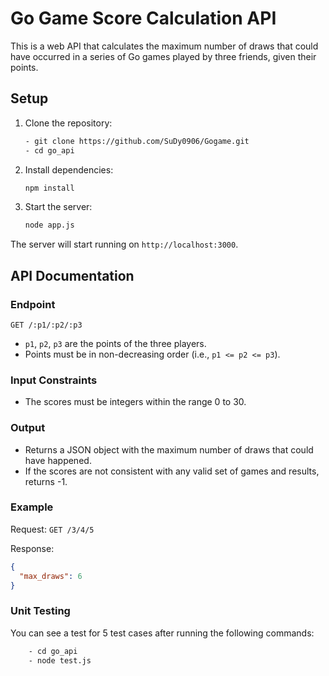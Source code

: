 # Go Game Score Calculation API

This is a web API that calculates the maximum number of draws that could have occurred in a series of Go games played by three friends, given their points.

## Setup

1. Clone the repository:
    ```bash
    - git clone https://github.com/SuDy0906/Gogame.git
    - cd go_api
    ```

2. Install dependencies:
    ```bash
    npm install
    ```
3. Start the server:
    ```bash
    node app.js
    ```

The server will start running on `http://localhost:3000`.

## API Documentation

### Endpoint

`GET /:p1/:p2/:p3`

- `p1`, `p2`, `p3` are the points of the three players.
- Points must be in non-decreasing order (i.e., `p1 <= p2 <= p3`).

### Input Constraints

- The scores must be integers within the range 0 to 30.

### Output

- Returns a JSON object with the maximum number of draws that could have happened.
- If the scores are not consistent with any valid set of games and results, returns -1.

### Example

Request: `GET /3/4/5`

Response:

```json
{
  "max_draws": 6
}
```
### Unit Testing

You can see a test for 5 test cases after running the following commands:
```bash
    - cd go_api
    - node test.js
```
